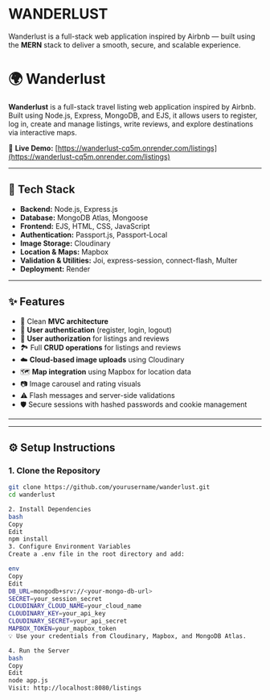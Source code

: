 # WANDERLUST

Wanderlust is a full-stack web application inspired by Airbnb — built using the **MERN** stack to deliver a smooth, secure, and scalable experience.

# 🌍 Wanderlust

**Wanderlust** is a full-stack travel listing web application inspired by Airbnb. Built using Node.js, Express, MongoDB, and EJS, it allows users to register, log in, create and manage listings, write reviews, and explore destinations via interactive maps.

🔗 **Live Demo:** [https://wanderlust-cq5m.onrender.com/listings](https://wanderlust-cq5m.onrender.com/listings)

---

## 🚀 Tech Stack

- **Backend:** Node.js, Express.js
- **Database:** MongoDB Atlas, Mongoose
- **Frontend:** EJS, HTML, CSS, JavaScript
- **Authentication:** Passport.js, Passport-Local
- **Image Storage:** Cloudinary
- **Location & Maps:** Mapbox
- **Validation & Utilities:** Joi, express-session, connect-flash, Multer
- **Deployment:** Render

---

## ✨ Features

- 🧭 Clean **MVC architecture**
- 🔐 **User authentication** (register, login, logout)
- 👤 **User authorization** for listings and reviews
- 🏞 Full **CRUD operations** for listings and reviews
- ☁️ **Cloud-based image uploads** using Cloudinary
- 🗺 **Map integration** using Mapbox for location data
- 📷 Image carousel and rating visuals
- ⚠️ Flash messages and server-side validations
- 🛡 Secure sessions with hashed passwords and cookie management

---

---

## ⚙️ Setup Instructions

### 1. Clone the Repository

```bash
git clone https://github.com/yourusername/wanderlust.git
cd wanderlust

2. Install Dependencies
bash
Copy
Edit
npm install
3. Configure Environment Variables
Create a .env file in the root directory and add:

env
Copy
Edit
DB_URL=mongodb+srv://<your-mongo-db-url>
SECRET=your_session_secret
CLOUDINARY_CLOUD_NAME=your_cloud_name
CLOUDINARY_KEY=your_api_key
CLOUDINARY_SECRET=your_api_secret
MAPBOX_TOKEN=your_mapbox_token
💡 Use your credentials from Cloudinary, Mapbox, and MongoDB Atlas.

4. Run the Server
bash
Copy
Edit
node app.js
Visit: http://localhost:8080/listings

